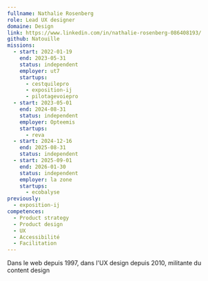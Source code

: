 ```yaml
---
fullname: Nathalie Rosenberg
role: Lead UX designer
domaine: Design
link: https://www.linkedin.com/in/nathalie-rosenberg-086408193/
github: Natouille
missions:
  - start: 2022-01-19
    end: 2023-05-31
    status: independent
    employer: ut7
    startups:
      - cestquilepro
      - exposition-ij
      - pilotagevoiepro
  - start: 2023-05-01
    end: 2024-08-31
    status: independent
    employer: Opteemis
    startups:
      - reva
  - start: 2024-12-16
    end: 2025-08-31
    status: independent
  - start: 2025-09-01
    end: 2026-01-30
    status: independent
    employer: la zone
    startups:
      - ecobalyse
previously:
  - exposition-ij
competences:
  - Product strategy
  - Product design
  - UX
  - Accessibilité
  - Facilitation
---
```

Dans le web depuis 1997, dans l'UX design depuis 2010, militante du content design
